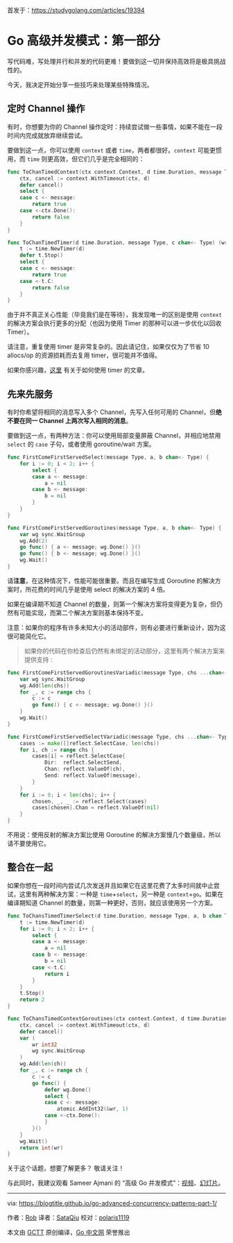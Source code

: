 首发于：https://studygolang.com/articles/19394

# Go 高级并发模式：第一部分

写代码难，写处理并行和并发的代码更难！要做到这一切并保持高效将是极具挑战性的。

今天，我决定开始分享一些技巧来处理某些特殊情况。

## 定时 Channel 操作

有时，你想要为你的 Channel 操作定时：持续尝试做一些事情，如果不能在一段时间内完成就放弃继续尝试。

要做到这一点，你可以使用 `context` 或者 `time`，两者都很好。`context` 可能更惯用，而 `time` 则更高效，但它们几乎是完全相同的：

```go
func ToChanTimedContext(ctx context.Context, d time.Duration, message Type, c chan<- Type) (written bool) {
	ctx, cancel := context.WithTimeout(ctx, d)
	defer cancel()
	select {
	case c <- message:
		return true
	case <-ctx.Done():
		return false
	}
}

func ToChanTimedTimer(d time.Duration, message Type, c chan<- Type) (written bool) {
	t := time.NewTimer(d)
	defer t.Stop()
	select {
	case c <- message:
		return true
	case <-t.C:
		return false
	}
}
```

由于并不真正关心性能（毕竟我们是在等待），我发现唯一的区别是使用 `context` 的解决方案会执行更多的分配（也因为使用 Timer 的那种可以进一步优化以回收 Timer）。

请注意，重复使用 timer 是非常复杂的。因此请记住，如果仅仅为了节省 10 allocs/op 的资源损耗而去复用 timer，很可能并不值得。

如果你感兴趣，[这里](https://blogtitle.github.io/go-advanced-concurrency-patterns-part-2-timers) 有关于如何使用 timer 的文章。

## 先来先服务

有时你希望将相同的消息写入多个 Channel，先写入任何可用的 Channel，但**绝不要在同一 Channel 上两次写入相同的消息**。

要做到这一点，有两种方法：你可以使用局部变量屏蔽 Channel，并相应地禁用 `select` 的 `case` 子句，或者使用 goroutine/wait 方案。

```go
func FirstComeFirstServedSelect(message Type, a, b chan<- Type) {
	for i := 0; i < 2; i++ {
		select {
		case a <- message:
			a = nil
		case b <- message:
			b = nil
		}
	}
}

func FirstComeFirstServedGoroutines(message Type, a, b chan<- Type) {
	var wg sync.WaitGroup
	wg.Add(2)
	go func() { a <- message; wg.Done() }()
	go func() { b <- message; wg.Done() }()
	wg.Wait()
}
```

请**注意**，在这种情况下，性能可能很重要。而且在编写生成 Goroutine 的解决方案时，所花费的时间几乎是使用 select 的解决方案的 4 倍。

如果在编译期不知道 Channel 的数量，则第一个解决方案将变得更为复杂，但仍然有可能实现，而第二个解决方案则基本保持不变。

注意：如果你的程序有许多未知大小的活动部件，则有必要进行重新设计，因为这很可能简化它。

> 如果你的代码在你检查后仍然有未绑定的活动部分，这里有两个解决方案来提供支持 :

```go
func FirstComeFirstServedGoroutinesVariadic(message Type, chs ...chan<- Type) {
	var wg sync.WaitGroup
	wg.Add(len(chs))
	for _, c := range chs {
		c := c
		go func() { c <- message; wg.Done() }()
	}
	wg.Wait()
}

func FirstComeFirstServedSelectVariadic(message Type, chs ...chan<- Type) {
	cases := make([]reflect.SelectCase, len(chs))
	for i, ch := range chs {
		cases[i] = reflect.SelectCase{
			Dir:  reflect.SelectSend,
			Chan: reflect.ValueOf(ch),
			Send: reflect.ValueOf(message),
		}
	}
	for i := 0; i < len(chs); i++ {
		chosen, _, _ := reflect.Select(cases)
		cases[chosen].Chan = reflect.ValueOf(nil)
	}
}
```

不用说：使用反射的解决方案比使用 Goroutine 的解决方案慢几个数量级，所以请不要使用它。

## 整合在一起

如果你想在一段时间内尝试几次发送并且如果它在这里花费了太多时间就中止尝试，这里有两种解决方案：一种是 `time`+`select`，另一种是 `context`+`go`。如果在编译期知道 Channel 的数量，则第一种更好，否则，就应该使用另一个方案。

```go
func ToChansTimedTimerSelect(d time.Duration, message Type, a, b chan Type) (written int) {
	t := time.NewTimer(d)
	for i := 0; i < 2; i++ {
		select {
		case a <- message:
			a = nil
		case b <- message:
			b = nil
		case <-t.C:
			return i
		}
	}
	t.Stop()
	return 2
}

func ToChansTimedContextGoroutines(ctx context.Context, d time.Duration, message Type, ch ...chan Type) (written int) {
	ctx, cancel := context.WithTimeout(ctx, d)
	defer cancel()
	var (
		wr int32
		wg sync.WaitGroup
	)
	wg.Add(len(ch))
	for _, c := range ch {
		c := c
		go func() {
			defer wg.Done()
			select {
			case c <- message:
				atomic.AddInt32(&wr, 1)
			case <-ctx.Done():
			}
		}()
	}
	wg.Wait()
	return int(wr)
}
```

关于这个话题，想要了解更多？ 敬请关注！

与此同时，我建议观看 Sameer Ajmani 的 “高级 Go 并发模式”：[视频](https://www.youtube.com/watch?v=QDDwwePbDtw)、[幻灯片](https://talks.golang.org/2013/advconc.slide)。

---

via: https://blogtitle.github.io/go-advanced-concurrency-patterns-part-1/

作者：[Rob](https://blogtitle.github.io/authors/rob/)
译者：[SataQiu](https://github.com/SataQiu)
校对：[polaris1119](https://github.com/polaris1119)

本文由 [GCTT](https://github.com/studygolang/GCTT) 原创编译，[Go 中文网](https://studygolang.com/) 荣誉推出
